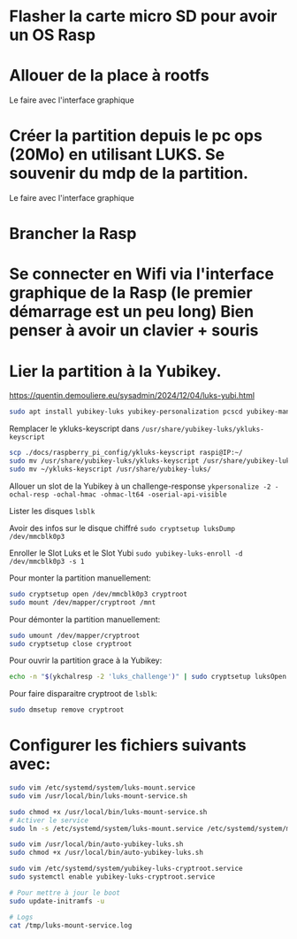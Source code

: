 # Flasher la carte micro SD pour avoir un OS Rasp

# Allouer de la place à rootfs
Le faire avec l'interface graphique

# Créer la partition depuis le pc ops (20Mo) en utilisant LUKS. Se souvenir du mdp de la partition.
Le faire avec l'interface graphique

# Brancher la Rasp

# Se connecter en Wifi via l'interface graphique de la Rasp (le premier démarrage est un peu long) Bien penser à avoir un clavier + souris

# Lier la partition à la Yubikey.

https://quentin.demouliere.eu/sysadmin/2024/12/04/luks-yubi.html

```bash
sudo apt install yubikey-luks yubikey-personalization pcscd yubikey-manager vim
```

Remplacer le ykluks-keyscript dans `/usr/share/yubikey-luks/ykluks-keyscript`


```bash
scp ./docs/raspberry_pi_config/ykluks-keyscript raspi@IP:~/
sudo mv /usr/share/yubikey-luks/ykluks-keyscript /usr/share/yubikey-luks/ykluks-keyscript.old
sudo mv ~/ykluks-keyscript /usr/share/yubikey-luks/
```

Allouer un slot de la Yubikey à un challenge-response `ykpersonalize -2 -ochal-resp -ochal-hmac -ohmac-lt64 -oserial-api-visible`

Lister les disques `lsblk`

Avoir des infos sur le disque chiffré `sudo cryptsetup luksDump /dev/mmcblk0p3`

Enroller le Slot Luks et le Slot Yubi `sudo yubikey-luks-enroll -d /dev/mmcblk0p3 -s 1`

Pour monter la partition manuellement:
```bash
sudo cryptsetup open /dev/mmcblk0p3 cryptroot
sudo mount /dev/mapper/cryptroot /mnt
```

Pour démonter la partition manuellement:
```bash
sudo umount /dev/mapper/cryptroot 
sudo cryptsetup close cryptroot
```

Pour ouvrir la partition grace à la Yubikey:
```bash
echo -n "$(ykchalresp -2 'luks_challenge')" | sudo cryptsetup luksOpen --key-file=- /dev/mmcblk0p3 cryptroot
```

Pour faire disparaitre cryptroot de `lsblk`:
```bash
sudo dmsetup remove cryptroot
``` 

# Configurer les fichiers suivants avec:

```bash
sudo vim /etc/systemd/system/luks-mount.service
sudo vim /usr/local/bin/luks-mount-service.sh

sudo chmod +x /usr/local/bin/luks-mount-service.sh
# Activer le service
sudo ln -s /etc/systemd/system/luks-mount.service /etc/systemd/system/multi-user.target.wants/

sudo vim /usr/local/bin/auto-yubikey-luks.sh
sudo chmod +x /usr/local/bin/auto-yubikey-luks.sh

sudo vim /etc/systemd/system/yubikey-luks-cryptroot.service
sudo systemctl enable yubikey-luks-cryptroot.service

# Pour mettre à jour le boot
sudo update-initramfs -u

# Logs
cat /tmp/luks-mount-service.log
```

